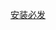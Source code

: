 [安装必发](itms-services://?action=download-manifest&url=https://github.com/LeLwWkpfx/IPA/raw/master/BiFaCP.plist)
